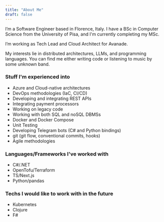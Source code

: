 ```yaml
---
title: "About Me"
draft: false
---
```


I’m a Software Engineer based in Florence, Italy. I have a BSc in Computer Science from the University of Pisa, and I'm currently completing my MSc. 

I’m working as Tech Lead and Cloud Architect for Avanade.

My interests lie in distributed architectures, LLMs, and programming languages. You can find me either writing code or listening to music by some unknown band.

### Stuff I'm experienced into
- Azure and Cloud-native architectures
- DevOps methodologies (IaC, CI/CD)
- Developing and integrating REST APIs
- Integrating payment processors
- Working on legacy code
- Working with both SQL and noSQL DBMSs
- Docker and Docker Compose
- Unit Testing 
- Developing Telegram bots (C# and Python bindings) 
- git (git flow, conventional commits, hooks)
- Agile methodologies

### Languages/Frameworks I've worked with
- C#/.NET
- OpenTofu/Terraform
- TS/Next.js
- Python/pandas

### Techs I would like to work with in the future
- Kubernetes
- Clojure
- F#